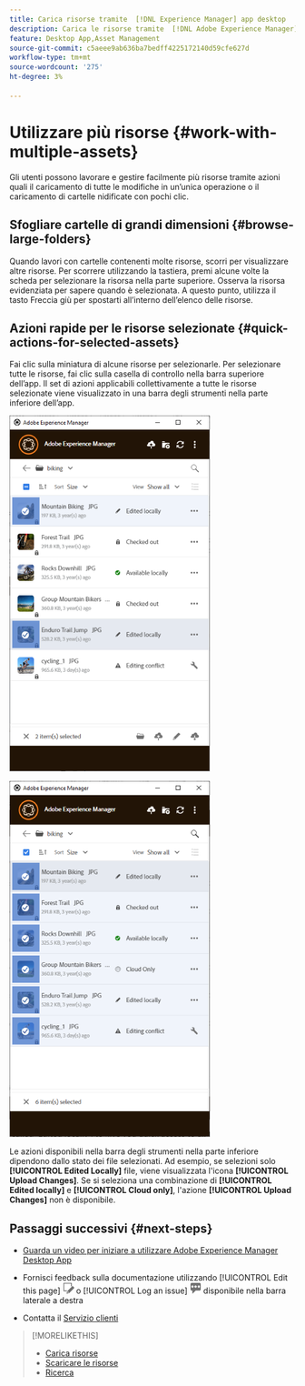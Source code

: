 ```yaml
---
title: Carica risorse tramite  [!DNL Experience Manager] app desktop
description: Carica le risorse tramite  [!DNL Adobe Experience Manager] app desktop.
feature: Desktop App,Asset Management
source-git-commit: c5aeee9ab636ba7bedff4225172140d59cfe627d
workflow-type: tm+mt
source-wordcount: '275'
ht-degree: 3%

---
```



# Utilizzare più risorse {#work-with-multiple-assets}

Gli utenti possono lavorare e gestire facilmente più risorse tramite azioni quali il caricamento di tutte le modifiche in un’unica operazione o il caricamento di cartelle nidificate con pochi clic.

## Sfogliare cartelle di grandi dimensioni {#browse-large-folders}

Quando lavori con cartelle contenenti molte risorse, scorri per visualizzare altre risorse. Per scorrere utilizzando la tastiera, premi alcune volte la scheda per selezionare la risorsa nella parte superiore. Osserva la risorsa evidenziata per sapere quando è selezionata. A questo punto, utilizza il tasto Freccia giù per spostarti all’interno dell’elenco delle risorse.

## Azioni rapide per le risorse selezionate {#quick-actions-for-selected-assets}

Fai clic sulla miniatura di alcune risorse per selezionarle. Per selezionare tutte le risorse, fai clic sulla casella di controllo nella barra superiore dell’app. Il set di azioni applicabili collettivamente a tutte le risorse selezionate viene visualizzato in una barra degli strumenti nella parte inferiore dell’app.

![La barra degli strumenti in basso mostra le azioni relative alle risorse selezionate](assets/actions_bottom_toolbar1_da2.png "La barra degli strumenti in basso mostra le azioni comuni per le risorse selezionate")

![Nessuna azione sulla barra degli strumenti quando non sono presenti azioni comuni per la selezione](assets/actions_bottom_toolbar2_da2.png "La barra degli strumenti non mostra alcuna azione quando le azioni comuni non sono disponibili per la selezione.")

Le azioni disponibili nella barra degli strumenti nella parte inferiore dipendono dallo stato dei file selezionati. Ad esempio, se selezioni solo **[!UICONTROL Edited Locally]** file, viene visualizzata l&#39;icona **[!UICONTROL Upload Changes]**. Se si seleziona una combinazione di **[!UICONTROL Edited locally]** e **[!UICONTROL Cloud only]**, l&#39;azione **[!UICONTROL Upload Changes]** non è disponibile.

## Passaggi successivi {#next-steps}

* [Guarda un video per iniziare a utilizzare Adobe Experience Manager Desktop App](https://experienceleague.adobe.com/it/docs/experience-manager-learn/assets/creative-workflows/aem-desktop-app)

* Fornisci feedback sulla documentazione utilizzando [!UICONTROL Edit this page] ![modifica la pagina](assets/do-not-localize/edit-page.png) o [!UICONTROL Log an issue] ![crea un problema GitHub](assets/do-not-localize/github-issue.png) disponibile nella barra laterale a destra

* Contatta il [Servizio clienti](https://experienceleague.adobe.com/it?support-solution=General#support)

>[!MORELIKETHIS]
>
>* [Carica risorse](/help/using/upload-assets.md)
>* [Scaricare le risorse](/help/using/download-assets.md)
>* [Ricerca](/help/using/search.md)
